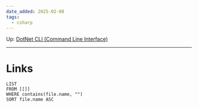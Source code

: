 ```yaml
---
date_added: 2025-02-08
tags:
  - csharp
---
```

Up: [DotNet CLI (Command Line Interface)](DotNet%20CLI%20(Command%20Line%20Interface).md)
___
 
# Links
```dataview
LIST
FROM [[]]
WHERE contains(file.name, "")
SORT file.name ASC
```

